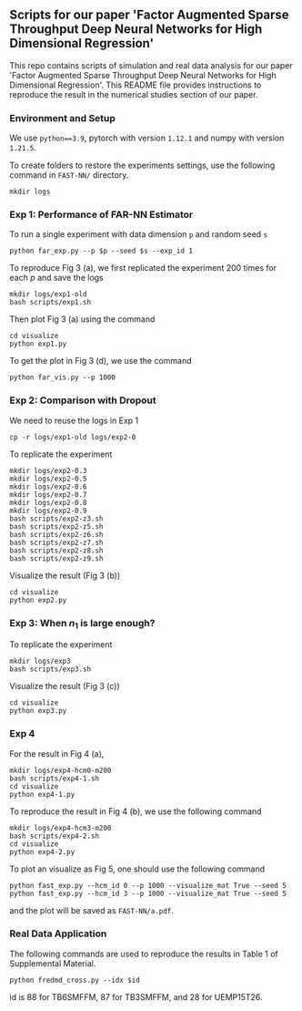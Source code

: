 ## Scripts for our paper 'Factor Augmented Sparse Throughput Deep Neural Networks for High Dimensional Regression'

This repo contains scripts of simulation and real data analysis for our paper 'Factor Augmented Sparse Throughput Deep Neural Networks for High Dimensional Regression'. This README file provides instructions to reproduce the result in the numerical studies section of our paper.

### Environment and Setup

We use `python==3.9`, pytorch with version `1.12.1` and numpy with version `1.21.5`.

To create folders to restore the experiments settings, use the following command in `FAST-NN/` directory.

```
mkdir logs
```

### Exp 1: Performance of FAR-NN Estimator

To run a single experiment with data dimension `p` and random seed `s`

```
python far_exp.py --p $p --seed $s --exp_id 1
```

To reproduce Fig 3 (a), we first replicated the experiment 200 times for each $p$ and save the logs

```
mkdir logs/exp1-old
bash scripts/exp1.sh
```

Then plot Fig 3 (a) using the command

```
cd visualize
python exp1.py
```

To get the plot in Fig 3 (d), we use the command

```
python far_vis.py --p 1000
```


### Exp 2: Comparison with Dropout

We need to reuse the logs in Exp 1

```
cp -r logs/exp1-old logs/exp2-0
```

To replicate the experiment 

```
mkdir logs/exp2-0.3
mkdir logs/exp2-0.5
mkdir logs/exp2-0.6
mkdir logs/exp2-0.7
mkdir logs/exp2-0.8
mkdir logs/exp2-0.9
bash scripts/exp2-z3.sh
bash scripts/exp2-z5.sh
bash scripts/exp2-z6.sh
bash scripts/exp2-z7.sh
bash scripts/exp2-z8.sh
bash scripts/exp2-z9.sh
```

Visualize the result (Fig 3 (b))

```
cd visualize
python exp2.py
```


### Exp 3: When $n_1$ is large enough?

To replicate the experiment

```
mkdir logs/exp3
bash scripts/exp3.sh
```

Visualize the result (Fig 3 (c))

```
cd visualize
python exp3.py
```

### Exp 4

For the result in Fig 4 (a),

```
mkdir logs/exp4-hcm0-m200 
bash scripts/exp4-1.sh
cd visualize
python exp4-1.py
```

To reproduce the result in Fig 4 (b), we use the following command

```
mkdir logs/exp4-hcm3-m200 
bash scripts/exp4-2.sh
cd visualize
python exp4-2.py
```

To plot an visualize as Fig 5, one should use the following command

```
python fast_exp.py --hcm_id 0 --p 1000 --visualize_mat True --seed 5
python fast_exp.py --hcm_id 3 --p 1000 --visualize_mat True --seed 5
```

and the plot will be saved as `FAST-NN/a.pdf`.


### Real Data Application

The following commands are used to reproduce the results in Table 1 of Supplemental Material.

```
python fredmd_cross.py --idx $id
```

id is 88 for TB6SMFFM, 87 for TB3SMFFM, and 28 for UEMP15T26.


